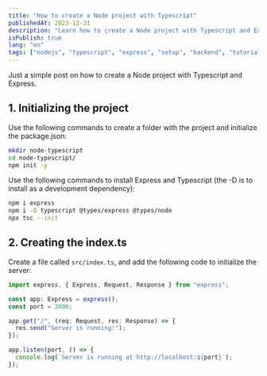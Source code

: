 ```yaml
---
title: "How to create a Node project with Typescript"
publishedAt: 2023-12-31
description: "Learn how to create a Node project with Typescript and Express"
isPublish: true
lang: "en"
tags: ["nodejs", "typescript", "express", "setup", "backend", "tutorial"]
---
```


Just a simple post on how to create a Node project with Typescript and Express.

## 1. Initializing the project

Use the following commands to create a folder with the project and initialize the package.json:

```bash
mkdir node-typescript
cd node-typescript/
npm init -y
```

Use the following commands to install Express and Typescript (the -D is to install as a development dependency):

```bash
npm i express
npm i -D typescript @types/express @types/node
npx tsc --init
```

## 2. Creating the index.ts

Create a file called `src/index.ts`, and add the following code to initialize the server:

```typescript
import express, { Express, Request, Response } from "express";

const app: Express = express();
const port = 3000;

app.get("/", (req: Request, res: Response) => {
  res.send("Server is running!");
});

app.listen(port, () => {
  console.log(`Server is running at http://localhost:${port}`);
});
```
